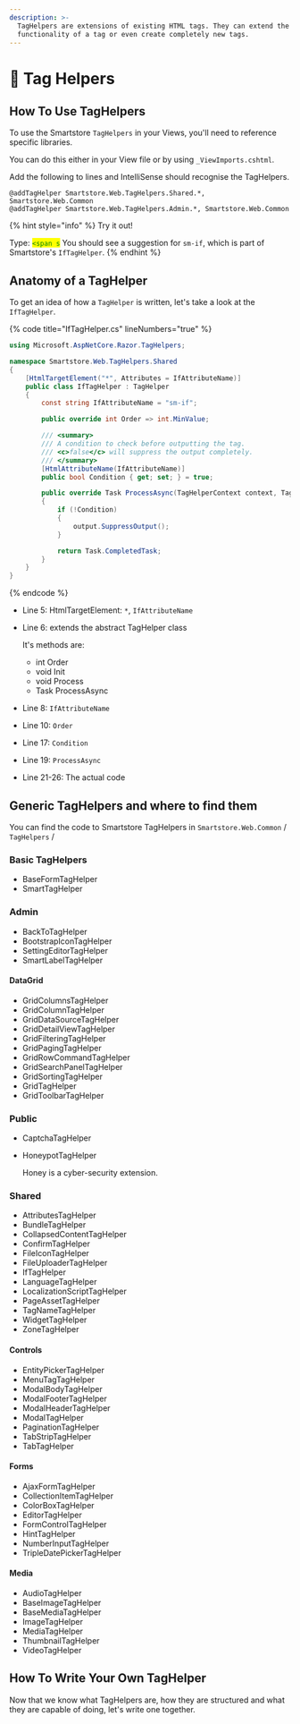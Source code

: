 ```yaml
---
description: >-
  TagHelpers are extensions of existing HTML tags. They can extend the
  functionality of a tag or even create completely new tags.
---
```


# 🥚 Tag Helpers

## How To Use TagHelpers

To use the Smartstore `TagHelpers` in your Views, you'll need to reference specific libraries.

You can do this either in your View file or by using `_ViewImports.cshtml`.

Add the following to lines and IntelliSense should recognise the TagHelpers.

```
@addTagHelper Smartstore.Web.TagHelpers.Shared.*, Smartstore.Web.Common
@addTagHelper Smartstore.Web.TagHelpers.Admin.*, Smartstore.Web.Common
```

{% hint style="info" %}
Try it out!

Type: <mark style="color:green;">`<span s`</mark> You should see a suggestion for `sm-if`, which is part of Smartstore's `IfTagHelper`.
{% endhint %}

## Anatomy of a TagHelper

To get an idea of how a `TagHelper` is written, let's take a look at the `IfTagHelper`.

{% code title="IfTagHelper.cs" lineNumbers="true" %}
```csharp
using Microsoft.AspNetCore.Razor.TagHelpers;

namespace Smartstore.Web.TagHelpers.Shared
{
    [HtmlTargetElement("*", Attributes = IfAttributeName)]
    public class IfTagHelper : TagHelper
    {
        const string IfAttributeName = "sm-if";

        public override int Order => int.MinValue;

        /// <summary>
        /// A condition to check before outputting the tag.
        /// <c>false</c> will suppress the output completely.
        /// </summary>
        [HtmlAttributeName(IfAttributeName)]
        public bool Condition { get; set; } = true;

        public override Task ProcessAsync(TagHelperContext context, TagHelperOutput output)
        {
            if (!Condition)
            {
                output.SuppressOutput();
            }

            return Task.CompletedTask;
        }
    }
}
```
{% endcode %}

* Line 5: HtmlTargetElement: `*`, `IfAttributeName`
*   Line 6: extends the abstract TagHelper class

    It's methods are:

    * int Order
    * void Init
    * void Process
    * Task ProcessAsync
* Line 8: `IfAttributeName`
* Line 10: `Order`
* Line 17: `Condition`
* Line 19: `ProcessAsync`
* Line 21-26: The actual code

## Generic TagHelpers and where to find them

You can find the code to Smartstore TagHelpers in `Smartstore.Web.Common` / `TagHelpers` /

### Basic TagHelpers

* BaseFormTagHelper
* SmartTagHelper

### Admin

* BackToTagHelper
* BootstrapIconTagHelper
* SettingEditorTagHelper
* SmartLabelTagHelper

#### DataGrid

* GridColumnsTagHelper
* GridColumnTagHelper
* GridDataSourceTagHelper
* GridDetailViewTagHelper
* GridFilteringTagHelper
* GridPagingTagHelper
* GridRowCommandTagHelper
* GridSearchPanelTagHelper
* GridSortingTagHelper
* GridTagHelper
* GridToolbarTagHelper

### Public

* CaptchaTagHelper
*   HoneypotTagHelper

    Honey is a cyber-security extension.

### Shared

* AttributesTagHelper
* BundleTagHelper
* CollapsedContentTagHelper
* ConfirmTagHelper
* FileIconTagHelper
* FileUploaderTagHelper
* IfTagHelper
* LanguageTagHelper
* LocalizationScriptTagHelper
* PageAssetTagHelper
* TagNameTagHelper
* WidgetTagHelper
* ZoneTagHelper

#### Controls

* EntityPickerTagHelper
* MenuTagTagHelper
* ModalBodyTagHelper
* ModalFooterTagHelper
* ModalHeaderTagHelper
* ModalTagHelper
* PaginationTagHelper
* TabStripTagHelper
* TabTagHelper

#### Forms

* AjaxFormTagHelper
* CollectionItemTagHelper
* ColorBoxTagHelper
* EditorTagHelper
* FormControlTagHelper
* HintTagHelper
* NumberInputTagHelper
* TripleDatePickerTagHelper

#### Media

* AudioTagHelper
* BaseImageTagHelper
* BaseMediaTagHelper
* ImageTagHelper
* MediaTagHelper
* ThumbnailTagHelper
* VideoTagHelper

## How To Write Your Own TagHelper

Now that we know what TagHelpers are, how they are structured and what they are capable of doing, let's write one together.
